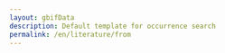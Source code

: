 ```yaml
---
layout: gbifData
description: Default template for occurrence search
permalink: /en/literature/from
---
```

<div id='root'></div>

<script>
  var userTheme = typeof siteTheme !== 'undefined' ? siteTheme : undefined;
  var userConfig = {};
  
  ReactDOM.render(
    React.createElement(
      gbifReactComponents.LiteratureSearch,
      {
        config: {
          rootFilter: {countriesOfResearcher: ['CA']},
          excludedFilters: ['countriesOfResearcher'],
          highlightedFilters: ['q', 'countriesOfCoverage', 'year']
        }, 
        style: { height: 'calc(100vh - 4.25rem)' }
      }
    ),
    document.getElementById('root')
  );

  if (typeof userTheme === 'undefined') {
    console.warn('No theme defined - using default styling');
  }
  if (typeof userConfig === 'undefined') {
    console.warn('No config provided - all data will be shown');
  }
</script>